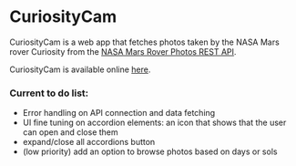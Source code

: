 # CuriosityCam

CuriosityCam is a web app that fetches photos taken by the NASA Mars rover Curiosity from the [NASA Mars Rover Photos REST API](https://api.nasa.gov/).

CuriosityCam is available online [here](https://caritaroti.github.io/).

### Current to do list:

- Error handling on API connection and data fetching
- UI fine tuning on accordion elements: an icon that shows that the user can open and close them
- expand/close all accordions button
- (low priority) add an option to browse photos based on days or sols
